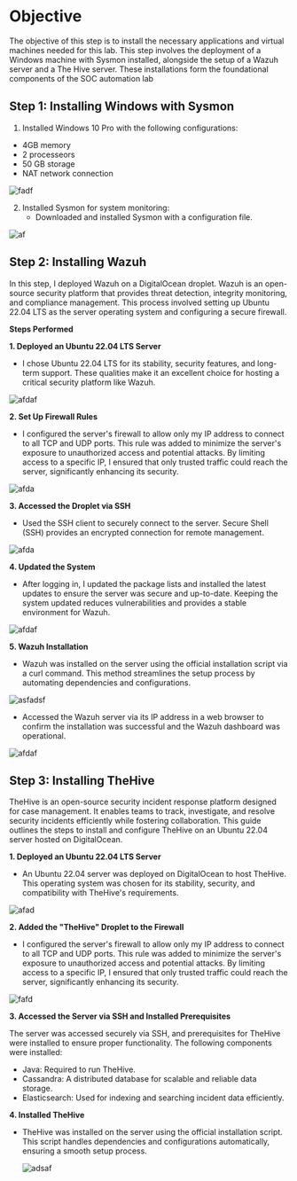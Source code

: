 # Objective

The objective of this step is to install the necessary applications and virtual machines needed for this lab. This step involves the deployment of a Windows machine with Sysmon installed, alongside the setup of a Wazuh server and a The Hive server. These installations form the foundational components of the SOC automation lab

## Step 1: Installing Windows with Sysmon

1. Installed Windows 10 Pro with the following configurations:
  - 4GB memory
  - 2 processeors
  - 50 GB storage
  - NAT network connection

![fadf](https://i.imgur.com/WH5bMuQ.png)

2. Installed Sysmon for system monitoring:
   - Downloaded and installed Sysmon with a configuration file.

![af](https://i.imgur.com/S7BnqG6.png)

## Step 2: Installing Wazuh

In this step, I deployed Wazuh on a DigitalOcean droplet. Wazuh is an open-source security platform that provides threat detection, integrity monitoring, and compliance management. This process involved setting up Ubuntu 22.04 LTS as the server operating system and configuring a secure firewall.

 **Steps Performed** 
 
**1. Deployed an Ubuntu 22.04 LTS Server**
  - I chose Ubuntu 22.04 LTS for its stability, security features, and long-term support. These qualities make it an excellent choice for hosting a critical security platform like Wazuh.

  ![afdaf](https://i.imgur.com/D3xqRxL.png)
  
**2. Set Up Firewall Rules**
  
  - I configured the server's firewall to allow only my IP address to connect to all TCP and UDP ports. This rule was added to minimize the server's exposure to unauthorized access and potential attacks. By limiting access to a specific IP, I ensured that only trusted traffic could reach the server, significantly enhancing its security.

   ![afda](https://i.imgur.com/1Qqtncl.png)

**3. Accessed the Droplet via SSH**

  - Used the SSH client to securely connect to the server. Secure Shell (SSH) provides an encrypted connection for remote management.

  ![afda](https://i.imgur.com/ZhHnbFy.png)

**4. Updated the System**

  - After logging in, I updated the package lists and installed the latest updates to ensure the server was secure and up-to-date. Keeping the system updated reduces vulnerabilities and provides a stable environment for Wazuh.

  ![afdaf](https://i.imgur.com/VXMNiXM.png)

**5. Wazuh Installation**

  - Wazuh was installed on the server using the official installation script via a curl command. This method streamlines the setup process by automating dependencies and configurations.

  ![asfadsf](https://i.imgur.com/On8kVkM.png)

  - Accessed the Wazuh server via its IP address in a web browser to confirm the installation was successful and the Wazuh dashboard was operational.

  ![afdaf](https://i.imgur.com/KOzoIWe.png)

## Step 3: Installing TheHive

TheHive is an open-source security incident response platform designed for case management. It enables teams to track, investigate, and resolve security incidents efficiently while fostering collaboration. This guide outlines the steps to install and configure TheHive on an Ubuntu 22.04 server hosted on DigitalOcean.

**1. Deployed an Ubuntu 22.04 LTS Server**
  - An Ubuntu 22.04 server was deployed on DigitalOcean to host TheHive. This operating system was chosen for its stability, security, and compatibility with TheHive's requirements.

  ![afad](https://i.imgur.com/4i43HJN.png)

**2. Added the "TheHive" Droplet to the Firewall**
  - I configured the server's firewall to allow only my IP address to connect to all TCP and UDP ports. This rule was added to minimize the server's exposure to unauthorized access and potential attacks. By limiting access to a specific IP, I ensured that only trusted traffic could reach the server, significantly enhancing its security.

 ![fafd](https://i.imgur.com/Bb7sJQ0.png)

**3. Accessed the Server via SSH and Installed Prerequisites**

  The server was accessed securely via SSH, and prerequisites for TheHive were installed to ensure proper functionality. The following components were installed:

  - Java: Required to run TheHive.
  - Cassandra: A distributed database for scalable and reliable data storage.
  - Elasticsearch: Used for indexing and searching incident data efficiently.

**4. Installed TheHive**
  - TheHive was installed on the server using the official installation script. This script handles dependencies and configurations automatically, ensuring a smooth setup process.

    ![adsaf](https://i.imgur.com/yCZXnHh.png)




    
